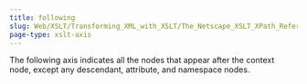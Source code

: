 ```yaml
---
title: following
slug: Web/XSLT/Transforming_XML_with_XSLT/The_Netscape_XSLT_XPath_Reference/Axes/following
page-type: xslt-axis
---
```




The following axis indicates all the nodes that appear after the context node, except any descendant, attribute, and namespace nodes.

